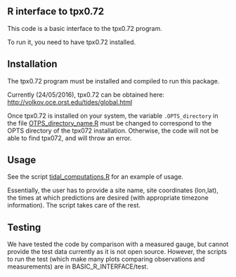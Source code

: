 R interface to tpx0.72
----------------------

This code is a basic interface to the tpx0.72 program. 

To run it, you need to have tpx0.72 installed.

Installation
-------------
The tpx0.72 program must be installed and compiled to run this package.

Currently (24/05/2016), tpx0.72 can be obtained here: http://volkov.oce.orst.edu/tides/global.html

Once tpx0.72 is installed on your system, the variable `.OPTS_directory` in the
file [OTPS_directory_name.R](BASIC_R_INTERFACE/OTPS_directory_name.R) must be changed to
correspond to the OPTS directory of the tpx072 installation. Otherwise, the code
will not be able to find tpx072, and will throw an error.

Usage
-----

See the script [tidal_computations.R](BASIC_R_INTERFACE/tidal_computations.R) for an example of usage.

Essentially, the user has to provide a site name, site coordinates (lon,lat),
the times at which predictions are desired (with appropriate timezone
information). The script takes care of the rest. 

Testing
--------

We have tested the code by comparison with a measured gauge, but cannot provide
the test data currently as it is not open source. However, the scripts to run
the test (which make many plots comparing observations and measurements) are in
BASIC_R_INTERFACE/test.
